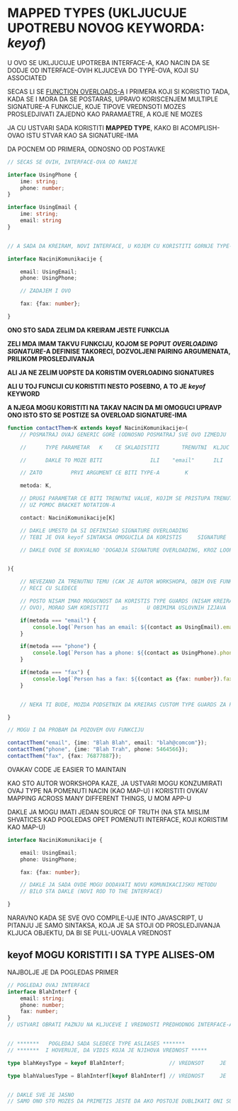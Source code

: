 # MAPPED TYPES (UKLJUCUJE UPOTREBU NOVOG KEYWORDA: *keyof*)

U OVO SE UKLJUCUJE UPOTREBA INTERFACE-A, KAO NACIN DA SE DODJE OD INTERFACE-OVIH KLJUCEVA DO TYPE-OVA, KOJI SU ASSOCIATED

SECAS LI SE [FUNCTION OVERLOADS-A](https://github.com/Rade58/apis_trying_out_and_practicing/blob/master/TYPESCRIPT/BELESKE/a%29%20OSNOVE%20TYPESCRIPT%20JEZIKA/7.%20OVERLOAD%20SIGNATURES.md#dakle-predhodnoj-funkciji-dodaje-m-dva-signature-ali-pre-njene-deklaracije) I PRIMERA KOJI SI KORISTIO TADA, KADA SE I MORA DA SE POSTARAS, UPRAVO KORISCENJEM MULTIPLE SIGNATURE-A FUNKCIJE, KOJE TIPOVE VREDNSOTI MOZES PROSLEDJIVATI ZAJEDNO KAO PARAMAETRE, A KOJE NE MOZES

JA CU USTVARI SADA KORISTITI **MAPPED TYPE**, KAKO BI ACOMPLISH-OVAO ISTU STVAR KAO SA SIGNATURE-IMA

DA POCNEM OD PRIMERA, ODNOSNO OD POSTAVKE

```typescript
// SECAS SE OVIH, INTERFACE-OVA OD RANIJE

interface UsingPhone {
    ime: string;
    phone: number;
}

interface UsingEmail {
    ime: string;
    email: string
}


// A SADA DA KREIRAM, NOVI INTERFACE, U KOJEM CU KORISTITI GORNJE TYPE-OVE

interface NaciniKomunikacije {

    email: UsingEmail;
    phone: UsingPhone;

    // ZADAJEM I OVO

    fax: {fax: number};

}
```

**ONO STO SADA ZELIM DA KREIRAM JESTE FUNKCIJA**

**ZELI MDA IMAM TAKVU FUNKCIJU, KOJOM SE POPUT *OVERLOADING SIGNATURE*-A DEFINISE TAKORECI, DOZVOLJENI PAIRING ARGUMENATA, PRILIKOM PROSLEDJIVANJA**

**ALI JA NE ZELIM UOPSTE DA KORISTIM OVERLOADING SIGNATURES**

**ALI U TOJ FUNCIJI CU KORISTITI NESTO POSEBNO, A TO JE *keyof* KEYWORD**

**A NJEGA MOGU KORISTITI NA TAKAV NACIN DA MI OMOGUCI UPRAVP ONO ISTO STO SE POSTIZE SA OVERLOAD SIGNATURE-IMA**

```typescript
function contactThem<K extends keyof NaciniKomunikacije>(
    // POSMATRAJ OVAJ GENERIC GORE (ODNOSNO POSMATRAJ SVE OVO IZMEDJU  <>  )

    //      TYPE PARAMETAR   K    CE SKLADISTITI       TRENUTNI  KLJUC

    //      DAKLE TO MOZE BITI               ILI    "email"      ILI     "phone"     ILI     "fax"

    // ZATO         PRVI ARGUMENT CE BITI TYPE-A        K

    metoda: K,

    // DRUGI PARAMETAR CE BITI TRENUTNI VALUE, KOJIM SE PRISTUPA TRENUTNIM KLJUCEM
    // UZ POMOC BRACKET NOTATION-A

    contact: NaciniKomunikacije[K]

    // DAKLE UMESTO DA SI DEFINISAO SIGNATURE OVERLOADING
    // TEBI JE OVA keyof SINTAKSA OMOGUCILA DA KORISTIS     SIGNATURE   POPUT LOOP-A

    // DAKLE OVDE SE BUKVALNO 'DOGADJA SIGNATURE OVERLOADING, KROZ LOOPING' (MOJE RECI)


){

    // NEVEZANO ZA TRENUTNU TEMU (CAK JE AUTOR WORKSHOPA, OBIM OVE FUNKCIJE OSTAVIO PRAZNIM)
    // RECI CU SLEDECE

    // POSTO NISAM IMAO MOGUCNOST DA KORISTIS TYPE GUARDS (NISAM KREIRAO CUSTOM, A BUILT IN NE MOZES KORISTITI ZA
    // OVO), MORAO SAM KORISTITI    as      U OBIMIMA USLOVNIH IZJAVA

    if(metoda === "email") {
        console.log(`Person has an email: ${(contact as UsingEmail).email}`)
    }

    if(metoda === "phone") {
        console.log(`Person has a phone: ${(contact as UsingPhone).phone}`)
    }

    if(metoda === "fax") {
        console.log(`Person has a fax: ${(contact as {fax: number}).fax}`)
    }


    // NEKA TI BUDE, MOZDA PODSETNIK DA KREIRAS CUSTOM TYPE GUARDS ZA POMENUTE USLOVNE IZJAVE

}

// MOGU I DA PROBAM DA POZOVEM OVU FUNKCIJU

contactThem("email", {ime: "Blah Blah", email: "blah@comcom"});
contactThem("phone", {ime: "Blah Trah", phone: 5464566});
contactThem("fax", {fax: 76877887});
```

OVAKAV CODE JE EASIER TO MAINTAIN

KAO STO AUTOR WORKSHOPA KAZE, JA USTVARI MOGU KONZUMIRATI OVAJ TYPE NA POMENUTI NACIN (KAO MAP-U) I KORISTITI OVKAV MAPPING ACROSS MANY DIFFERENT THINGS, U MOM APP-U

DAKLE JA MOGU IMATI JEDAN SOURCE OF TRUTH (NA STA MISLIM SHVATICES KAD POGLEDAS OPET POMENUTI INTERFACE, KOJI KORISTIM KAO MAP-U)

```typescript
interface NaciniKomunikacije {

    email: UsingEmail;
    phone: UsingPhone;

    fax: {fax: number};

    // DAKLE JA SADA OVDE MOGU DODAVATI NOVU KOMUNIKACIJSKU METODU
    // BILO STA DAKLE (NOVI ROD TO THE INTERFACE)

}
```

NARAVNO KADA SE SVE OVO COMPILE-UJE INTO JAVASCRIPT, U PITANJU JE SAMO SINTAKSA, KOJA JE SA STOJI OD PROSLEDJIVANJA KLJUCA OBJEKTU, DA BI SE PULL-UOVALA VREDNOST

## **keyof** MOGU KORISTITI I SA TYPE ALISES-OM

NAJBOLJE JE DA POGLEDAS PRIMER

```typescript
// POGLEDAJ OVAJ INTERFACE
interface BlahInterf {
    email: string;
    phone: number;
    fax: number;
}
// USTVARI OBRATI PAZNJU NA KLJUCEVE I VREDNOSTI PREDHODNOG INTERFACE-A


// *******   POGLEDAJ SADA SLEDECE TYPE ASLIASES *******
// *******  I HOVERUJE, DA VIDIS KOJA JE NJIHOVA VREDNOST *****

type blahKeysType = keyof BlahInterf;              // VREDNSOT     JE          "email" | "phone" | "fax"

type blahValuesType = BlahInterf[keyof BlahInterf] // VREDNOST     JE           string | number


// DAKLE SVE JE JASNO
// SAMO ONO STO MOZES DA PRIMETIS JESTE DA AKO POSTOJE DUBLIKATI ONI SU ELIMINISANI IZ VREDNOSTI
```
